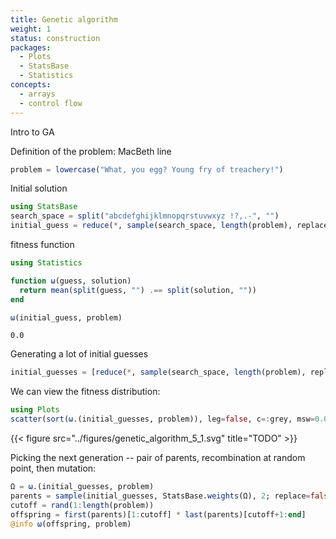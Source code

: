 ```yaml
---
title: Genetic algorithm
weight: 1
status: construction
packages:
  - Plots
  - StatsBase
  - Statistics
concepts:
  - arrays
  - control flow
---
```


Intro to GA

Definition of the problem: MacBeth line

````julia
problem = lowercase("What, you egg? Young fry of treachery!")
````





Initial solution

````julia
using StatsBase
search_space = split("abcdefghijklmnopqrstuvwxyz !?,.-", "")
initial_guess = reduce(*, sample(search_space, length(problem), replace=true))
````





fitness function

````julia
using Statistics

function ω(guess, solution)
  return mean(split(guess, "") .== split(solution, ""))
end

ω(initial_guess, problem)
````


````
0.0
````





Generating a lot of initial guesses

````julia
initial_guesses = [reduce(*, sample(search_space, length(problem), replace=true)) for i in 1:500];
````





We can view the fitness distribution:

````julia
using Plots
scatter(sort(ω.(initial_guesses, problem)), leg=false, c=:grey, msw=0.0)
````


{{< figure src="../figures/genetic_algorithm_5_1.svg" title="TODO"  >}}


Picking the next generation -- pair of parents, recombination at random point,
then mutation:

````julia
Ω = ω.(initial_guesses, problem)
parents = sample(initial_guesses, StatsBase.weights(Ω), 2; replace=false)
cutoff = rand(1:length(problem))
offspring = first(parents)[1:cutoff] * last(parents)[cutoff+1:end]
@info ω(offspring, problem)
````


